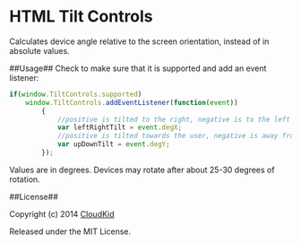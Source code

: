 HTML Tilt Controls
==============

Calculates device angle relative to the screen orientation, instead of in absolute values.

##Usage##
Check to make sure that it is supported and add an event listener:
```js
if(window.TiltControls.supported)
	window.TiltControls.addEventListener(function(event))
		{
			//positive is tilted to the right, negative is to the left
			var leftRightTilt = event.degX;
			//positive is tilted towards the user, negative is away from the user
			var upDownTilt = event.degY;
		});
```
Values are in degrees. Devices may rotate after about 25-30 degrees of rotation.

##License##

Copyright (c) 2014 [CloudKid](http://github.com/cloudkidstudio)

Released under the MIT License.
